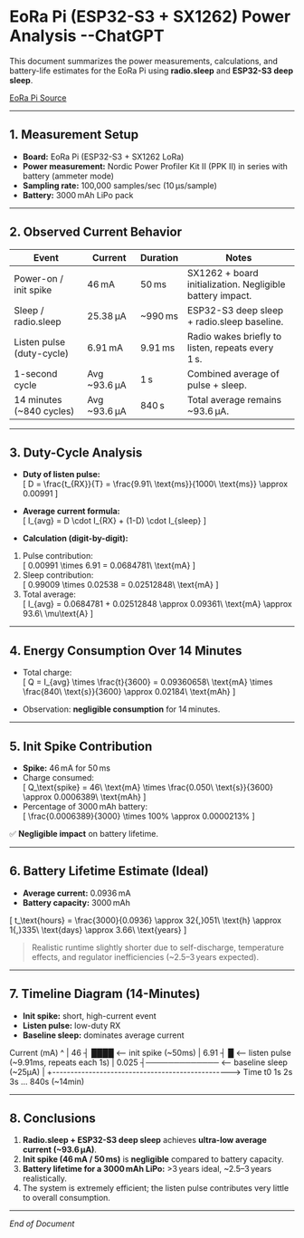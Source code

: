 # EoRa Pi (ESP32-S3 + SX1262) Power Analysis  --ChatGPT

This document summarizes the power measurements, calculations, and battery-life estimates for the EoRa Pi using **radio.sleep** and **ESP32-S3 deep sleep**.

[EoRa Pi Source](https://ebyteiot.com/products/ebyte-oem-odm-eora-s3-900tb-22dbm-7km-mini-low-power-and-long-distance-sx1262-rf-module-lora-module-915mhz?_pos=2&_sid=06f8201a9&_ss=r)

---

## 1. Measurement Setup

- **Board:** EoRa Pi (ESP32-S3 + SX1262 LoRa)  
- **Power measurement:** Nordic Power Profiler Kit II (PPK II) in series with battery (ammeter mode)  
- **Sampling rate:** 100,000 samples/sec (10 µs/sample)  
- **Battery:** 3000 mAh LiPo pack  

---

## 2. Observed Current Behavior

| Event                     | Current        | Duration     | Notes |
|----------------------------|---------------|------------|-------|
| Power-on / init spike      | 46 mA         | 50 ms      | SX1262 + board initialization. Negligible battery impact. |
| Sleep / radio.sleep        | 25.38 µA      | ~990 ms    | ESP32-S3 deep sleep + radio.sleep baseline. |
| Listen pulse (duty-cycle)  | 6.91 mA       | 9.91 ms    | Radio wakes briefly to listen, repeats every 1 s. |
| 1-second cycle             | Avg ~93.6 µA  | 1 s        | Combined average of pulse + sleep. |
| 14 minutes (~840 cycles)   | Avg ~93.6 µA  | 840 s      | Total average remains ~93.6 µA. |

---

## 3. Duty-Cycle Analysis

- **Duty of listen pulse:**  
\[
D = \frac{t_{RX}}{T} = \frac{9.91\ \text{ms}}{1000\ \text{ms}} \approx 0.00991
\]

- **Average current formula:**  
\[
I_{avg} = D \cdot I_{RX} + (1-D) \cdot I_{sleep}
\]

- **Calculation (digit-by-digit):**  
1. Pulse contribution:  
\[
0.00991 \times 6.91 = 0.0684781\ \text{mA}
\]  
2. Sleep contribution:  
\[
0.99009 \times 0.02538 = 0.02512848\ \text{mA}
\]  
3. Total average:  
\[
I_{avg} = 0.0684781 + 0.02512848 \approx 0.09361\ \text{mA} \approx 93.6\ \mu\text{A}
\]

---

## 4. Energy Consumption Over 14 Minutes

- Total charge:  
\[
Q = I_{avg} \times \frac{t}{3600} = 0.09360658\ \text{mA} \times \frac{840\ \text{s}}{3600} \approx 0.02184\ \text{mAh}
\]

- Observation: **negligible consumption** for 14 minutes.

---

## 5. Init Spike Contribution

- **Spike:** 46 mA for 50 ms  
- Charge consumed:  
\[
Q_\text{spike} = 46\ \text{mA} \times \frac{0.050\ \text{s}}{3600} \approx 0.0006389\ \text{mAh}
\]  
- Percentage of 3000 mAh battery:  
\[
\frac{0.0006389}{3000} \times 100\% \approx 0.0000213\%
\]  

✅ **Negligible impact** on battery lifetime.

---

## 6. Battery Lifetime Estimate (Ideal)

- **Average current:** 0.0936 mA  
- **Battery capacity:** 3000 mAh  

\[
t_\text{hours} = \frac{3000}{0.0936} \approx 32{,}051\ \text{h} \approx 1{,}335\ \text{days} \approx 3.66\ \text{years}
\]

> Realistic runtime slightly shorter due to self-discharge, temperature effects, and regulator inefficiencies (~2.5–3 years expected).

---

## 7. Timeline Diagram (14-Minutes)


- **Init spike:** short, high-current event  
- **Listen pulse:** low-duty RX  
- **Baseline sleep:** dominates average current

Current (mA)
^
|
46 ┤ ████ <-- init spike (~50ms)
|
6.91 ┤ █ <-- listen pulse (~9.91ms, repeats each 1s)
|
0.025 ┤───────────── <-- baseline sleep (~25µA)
|
+-------------------------------------------------> Time
t0 1s 2s 3s ... 840s (~14min)

---

## 8. Conclusions

1. **Radio.sleep + ESP32-S3 deep sleep** achieves **ultra-low average current (~93.6 µA)**.  
2. **Init spike (46 mA / 50 ms)** is **negligible** compared to battery capacity.  
3. **Battery lifetime for a 3000 mAh LiPo:** >3 years ideal, ~2.5–3 years realistically.  
4. The system is extremely efficient; the listen pulse contributes very little to overall consumption.  

---

*End of Document*
